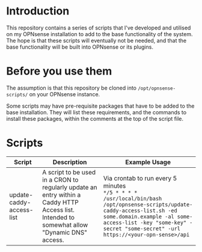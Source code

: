 # Introduction

This repository contains a series of scripts that I've developed and utilised on my OPNsense installation to add to the base functionality of the system. The hope is that these scripts will eventually not be needed, and that the base functionality will be built into OPNsense or its plugins.

# Before you use them

The assumption is that this repository be cloned into `/opt/opnsense-scripts/` on your OPNsense instance.

Some scripts may have pre-requisite packages that have to be added to the base installation. They will list these requirements, and the commands to install these packages, within the comments at the top of the script file.

# Scripts

| Script | Description | Example Usage |
| ------ | ----------- | ----- |
| update-caddy-access-list | A script to be used in a CRON to regularly update an entry within a Caddy HTTP Access list. Intended to somewhat allow "Dynamic DNS" access. | Via crontab to run every 5 minutes<br/> ```*/5 * * * * /usr/local/bin/bash /opt/opnsense-scripts/update-caddy-access-list.sh -ed some.domain.example -al some-access-list -key "some-key" -secret "some-secret" -url https://<your-opn-sense>/api```